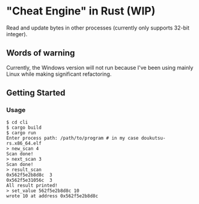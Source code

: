 # "Cheat Engine" in Rust (WIP)

Read and update bytes in other processes (currently only supports 32-bit integer).

## Words of warning

Currently, the Windows version will not run because I've been using mainly Linux while making significant refactoring.

## Getting Started

### Usage

```
$ cd cli
$ cargo build
$ cargo run
Enter process path: /path/to/program # in my case doukutsu-rs.x86_64.elf
> new_scan 4
Scan done!
> next_scan 3
Scan done!
> result_scan
0x562f5e2b8d8c  3
0x562f5e31056c  3
All result printed!
> set_value 562f5e2b8d8c 10
wrote 10 at address 0x562f5e2b8d8c
```

